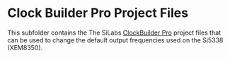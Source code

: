 # Clock Builder Pro Project Files

This subfolder contains the The SiLabs [ClockBuilder Pro](https://www.silabs.com/developers/clockbuilder-pro-software) project files that can be used 
to change the default output frequencies used on the Si5338 (XEM8350).